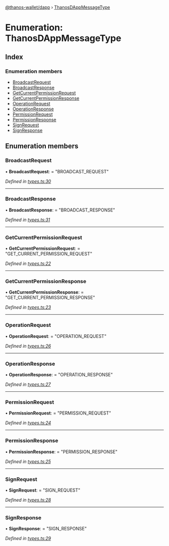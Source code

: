 [@thanos-wallet/dapp](../README.md) › [ThanosDAppMessageType](thanosdappmessagetype.md)

# Enumeration: ThanosDAppMessageType

## Index

### Enumeration members

* [BroadcastRequest](thanosdappmessagetype.md#broadcastrequest)
* [BroadcastResponse](thanosdappmessagetype.md#broadcastresponse)
* [GetCurrentPermissionRequest](thanosdappmessagetype.md#getcurrentpermissionrequest)
* [GetCurrentPermissionResponse](thanosdappmessagetype.md#getcurrentpermissionresponse)
* [OperationRequest](thanosdappmessagetype.md#operationrequest)
* [OperationResponse](thanosdappmessagetype.md#operationresponse)
* [PermissionRequest](thanosdappmessagetype.md#permissionrequest)
* [PermissionResponse](thanosdappmessagetype.md#permissionresponse)
* [SignRequest](thanosdappmessagetype.md#signrequest)
* [SignResponse](thanosdappmessagetype.md#signresponse)

## Enumeration members

###  BroadcastRequest

• **BroadcastRequest**: = "BROADCAST_REQUEST"

*Defined in [types.ts:30](https://github.com/madfish-solutions/thanoswallet-dapp/blob/bdc6bb6/src/types.ts#L30)*

___

###  BroadcastResponse

• **BroadcastResponse**: = "BROADCAST_RESPONSE"

*Defined in [types.ts:31](https://github.com/madfish-solutions/thanoswallet-dapp/blob/bdc6bb6/src/types.ts#L31)*

___

###  GetCurrentPermissionRequest

• **GetCurrentPermissionRequest**: = "GET_CURRENT_PERMISSION_REQUEST"

*Defined in [types.ts:22](https://github.com/madfish-solutions/thanoswallet-dapp/blob/bdc6bb6/src/types.ts#L22)*

___

###  GetCurrentPermissionResponse

• **GetCurrentPermissionResponse**: = "GET_CURRENT_PERMISSION_RESPONSE"

*Defined in [types.ts:23](https://github.com/madfish-solutions/thanoswallet-dapp/blob/bdc6bb6/src/types.ts#L23)*

___

###  OperationRequest

• **OperationRequest**: = "OPERATION_REQUEST"

*Defined in [types.ts:26](https://github.com/madfish-solutions/thanoswallet-dapp/blob/bdc6bb6/src/types.ts#L26)*

___

###  OperationResponse

• **OperationResponse**: = "OPERATION_RESPONSE"

*Defined in [types.ts:27](https://github.com/madfish-solutions/thanoswallet-dapp/blob/bdc6bb6/src/types.ts#L27)*

___

###  PermissionRequest

• **PermissionRequest**: = "PERMISSION_REQUEST"

*Defined in [types.ts:24](https://github.com/madfish-solutions/thanoswallet-dapp/blob/bdc6bb6/src/types.ts#L24)*

___

###  PermissionResponse

• **PermissionResponse**: = "PERMISSION_RESPONSE"

*Defined in [types.ts:25](https://github.com/madfish-solutions/thanoswallet-dapp/blob/bdc6bb6/src/types.ts#L25)*

___

###  SignRequest

• **SignRequest**: = "SIGN_REQUEST"

*Defined in [types.ts:28](https://github.com/madfish-solutions/thanoswallet-dapp/blob/bdc6bb6/src/types.ts#L28)*

___

###  SignResponse

• **SignResponse**: = "SIGN_RESPONSE"

*Defined in [types.ts:29](https://github.com/madfish-solutions/thanoswallet-dapp/blob/bdc6bb6/src/types.ts#L29)*
